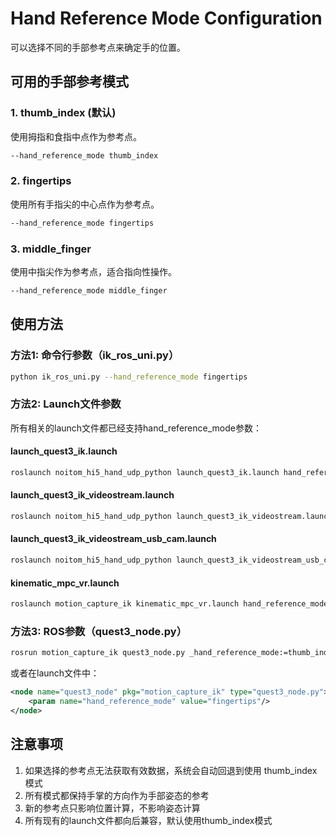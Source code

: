 # Hand Reference Mode Configuration

可以选择不同的手部参考点来确定手的位置。

## 可用的手部参考模式

### 1. thumb_index (默认)
使用拇指和食指中点作为参考点。
```bash
--hand_reference_mode thumb_index
```

### 2. fingertips 
使用所有手指尖的中心点作为参考点。
```bash
--hand_reference_mode fingertips
```

### 3. middle_finger
使用中指尖作为参考点，适合指向性操作。
```bash
--hand_reference_mode middle_finger
```



## 使用方法

### 方法1: 命令行参数（ik_ros_uni.py）
```bash
python ik_ros_uni.py --hand_reference_mode fingertips
```

### 方法2: Launch文件参数
所有相关的launch文件都已经支持hand_reference_mode参数：

#### launch_quest3_ik.launch
```bash
roslaunch noitom_hi5_hand_udp_python launch_quest3_ik.launch hand_reference_mode:=thumb_index
```

#### launch_quest3_ik_videostream.launch  
```bash
roslaunch noitom_hi5_hand_udp_python launch_quest3_ik_videostream.launch hand_reference_mode:=fingertips
```

#### launch_quest3_ik_videostream_usb_cam.launch
```bash
roslaunch noitom_hi5_hand_udp_python launch_quest3_ik_videostream_usb_cam.launch hand_reference_mode:=middle_finger
```

#### kinematic_mpc_vr.launch
```bash
roslaunch motion_capture_ik kinematic_mpc_vr.launch hand_reference_mode:=thumb_index
```

### 方法3: ROS参数（quest3_node.py）
```bash
rosrun motion_capture_ik quest3_node.py _hand_reference_mode:=thumb_index
```

或者在launch文件中：
```xml
<node name="quest3_node" pkg="motion_capture_ik" type="quest3_node.py">
    <param name="hand_reference_mode" value="fingertips"/>
</node>
```



## 注意事项

1. 如果选择的参考点无法获取有效数据，系统会自动回退到使用 thumb_index 模式
2. 所有模式都保持手掌的方向作为手部姿态的参考
3. 新的参考点只影响位置计算，不影响姿态计算
4. 所有现有的launch文件都向后兼容，默认使用thumb_index模式 